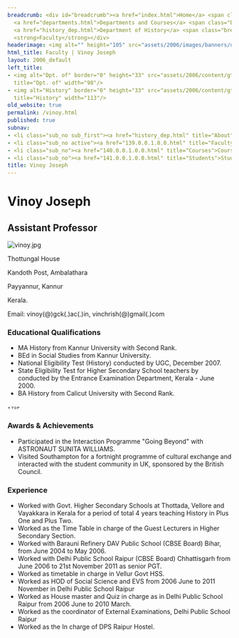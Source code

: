```yaml
---
breadcrumb: <div id="breadcrumb"><a href="index.html">Home</a> <span class="breadcrumb_spacer">&gt;</span>
  <a href="departments.html">Departments and Courses</a> <span class="breadcrumb_spacer">&gt;</span>
  <a href="history_dep.html">Department of History</a> <span class="breadcrumb_spacer">&gt;</span>
  <strong>Faculty</strong></div>
headerimage: <img alt="" height="105" src="assets/2006/images/banners/departments.jpg" width="472"/>
html_title: Faculty | Vinoy Joseph
layout: 2006_default
left_title:
- <img alt="Dpt. of" border="0" height="33" src="assets/2006/content/gt/fcb6421c7c62628408190d4ca84029e5.png"
  title="Dpt. of" width="98"/>
- <img alt="History" border="0" height="33" src="assets/2006/content/gt/f9ed793f83b1f07e74fdb29b49eeb7e8.png"
  title="History" width="113"/>
old_website: true
permalink: /vinoy.html
published: true
subnav:
- <li class="sub_no sub_first"><a href="history_dep.html" title="About">About</a></li>
- <li class="sub_no active"><a href="139.0.0.1.0.0.html" title="Faculty">Faculty</a></li>
- <li class="sub_no"><a href="140.0.0.1.0.0.html" title="Courses">Courses</a></li>
- <li class="sub_no"><a href="141.0.0.1.0.0.html" title="Students">Students</a></li>
title: Vinoy Joseph
---
```


# Vinoy Joseph

## Assistant Professor

![vinoy.jpg](assets/2006/content/assets/2006/images/890c9060718c2fa3a3289f10b2ee3b40.jpg)

Thottungal House

Kandoth Post, Ambalathara

Payyannur, Kannur

Kerala.

Email: vinoy(@)gck(.)ac(.)in, vinchrish(@)gmail(.)com

### Educational Qualifications

  * MA History from Kannur University with Second Rank.
  * BEd in Social Studies from Kannur University.
  * National Eligibility Test (History) conducted by UGC, December 2007.
  * State Eligibility Test for Higher Secondary School teachers by conducted by the Entrance Examination Department, Kerala - June 2000.
  * BA History from Calicut University with Second Rank.

![](assets/2006/img/article/top_link_0.gif)

### Awards & Achievements

  * Participated in the Interaction Programme "Going Beyond" with ASTRONAUT SUNITA WILLIAMS.
  * Visited Southampton for a fortnight programme of cultural exchange and interacted with the student community in UK, sponsored by the British Council.

### Experience

  * Worked with Govt. Higher Secondary Schools at Thottada, Vellore and Vayakkara in Kerala for a period of total 4 years teaching History in Plus One and Plus Two.
  * Worked as the Time Table in charge of the Guest Lecturers in Higher Secondary Section.
  * Worked with Barauni Refinery DAV Public School (CBSE Board) Bihar, from June 2004 to May 2006.
  * Worked with Delhi Public School Raipur (CBSE Board) Chhattisgarh from June 2006 to 21st November 2011 as senior PGT.
  * Worked as timetable in charge in Vellur Govt HSS.
  * Worked as HOD of Social Science and EVS from 2006 June to 2011 November in Delhi Public School Raipur
  * Worked as House master and Quiz in charge as in Delhi Public School Raipur from 2006 June to 2010 March.
  * Worked as the coordinator of External Examinations, Delhi Public School Raipur
  * Worked as the In charge of DPS Raipur Hostel.